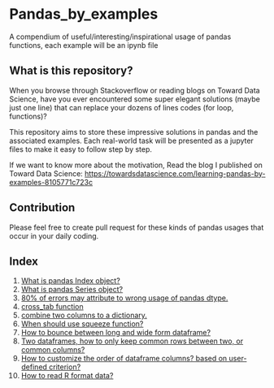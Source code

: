 # Pandas_by_examples

A compendium of useful/interesting/inspirational usage of pandas functions, each example will be an ipynb file


## What is this repository?

When you browse through Stackoverflow or reading blogs on Toward Data Science, have you ever encountered some super elegant solutions (maybe just one line) that can replace your dozens of lines codes (for loop, functions)?

This repository aims to store these impressive solutions in pandas and the associated examples. Each real-world task will be presented as a jupyter files to make it easy to follow step by step.

If we want to know more about the motivation, Read the blog I published on Toward Data Science: https://towardsdatascience.com/learning-pandas-by-examples-8105771c723c

## Contribution

Please feel free to create pull request for these kinds of pandas usages that occur in your daily coding. 

## Index

1. [What is pandas Index object?](https://github.com/frankligy/pandas_by_examples/blob/main/examples/1_Learning_Index.ipynb)
2. [What is pandas Series object?](https://github.com/frankligy/pandas_by_examples/blob/main/examples/2_Learning_Series.ipynb)
3. [80% of errors may attribute to wrong usage of pandas dtype.](https://github.com/frankligy/pandas_by_examples/blob/main/examples/3_Learning_dtype.ipynb)
4. [cross_tab function](https://github.com/frankligy/pandas_by_examples/blob/main/examples/4_crosstab.ipynb)
5. [combine two columns to a dictionary.](https://github.com/frankligy/pandas_by_examples/blob/main/examples/5_columns2dict.ipynb) 
6. [When should use squeeze function?](https://github.com/frankligy/pandas_by_examples/blob/main/examples/6_squeeze.ipynb)
7. [How to bounce between long and wide form dataframe?](https://github.com/frankligy/pandas_by_examples/blob/main/examples/7_long_wide_conversion.ipynb)
8. [Two dataframes, how to only keep common rows between two, or common columns?](https://github.com/frankligy/pandas_by_examples/blob/main/examples/8_merge2df.ipynb)
9. [How to customize the order of dataframe columns? based on user-defined criterion?](https://github.com/frankligy/pandas_by_examples/blob/main/examples/9_custom_column_order.ipynb) 
10. [How to read R format data?](https://github.com/frankligy/pandas_by_examples/blob/main/examples/10_read_R_data.ipynb)
